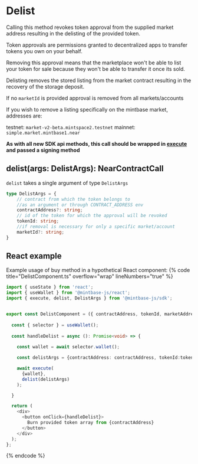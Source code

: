 
# Delist 

Calling this method revokes token approval from the supplied market address resulting in the delisting of the provided token.

Token approvals are permissions granted to decentralized apps to transfer tokens you own on your behalf.

Removing this approval means that the marketplace won't be able to list your token for sale because they won't be able to transfer it once its sold.

Delisting removes the stored listing from the market contract resulting in the recovery of the storage deposit.

If no `marketId` is provided approval is removed from all markets/accounts

If you wish to remove a listing specifically on the mintbase market, addresses are:

testnet: `market-v2-beta.mintspace2.testnet`
mainnet: `simple.market.mintbase1.near`

**As with all new SDK api methods, this call should be wrapped in [execute](../#execute) and passed a signing method**

## delist(args: DelistArgs): NearContractCall

`delist` takes a single argument of type `DelistArgs`

```typescript
type DelistArgs = {
    // contract from which the token belongs to
    //as an argument or through CONTRACT_ADDRESS env
    contractAddress?: string;
    // id of the token for which the approval will be revoked
    tokenId: string;
    //if removal is necessary for only a specific market/account
    marketId?: string;
}
```


## React example

Example usage of buy method in a hypothetical React component:
{% code title="DelistComponent.ts" overflow="wrap" lineNumbers="true" %}

```typescript
import { useState } from 'react';
import { useWallet } from '@mintbase-js/react';
import { execute, delist, DelistArgs } from '@mintbase-js/sdk';


export const DelistComponent = ({ contractAddress, tokenId, marketAddress }:DelistArgs): JSX.Element => {
  
  const { selector } = useWallet();
  
  const handleDelist = async (): Promise<void> => {
    
    const wallet = await selector.wallet();

    const delistArgs = {contractAddress: contractAddress, tokenId:tokenId, marketAddress:marketAddress}

    await execute(
      {wallet},
      delist(delistArgs)
    );

  }

  return (
    <div>
      <button onClick={handleDelist}>
        Burn provided token array from {contractAddress}
      </button>
    </div>
  );
};
```
{% endcode %}
